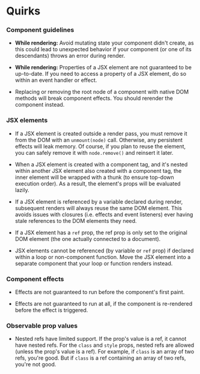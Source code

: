 # Quirks

### Component guidelines

- **While rendering:** Avoid mutating state your component didn't create, as this could lead to unexpected behavior if your component (or one of its descendants) throws an error during render.

- **While rendering:** Properties of a JSX element are not guaranteed to be up-to-date. If you need to access a property of a JSX element, do so within an event handler or effect.

- Replacing or removing the root node of a component with native DOM methods will break component effects. You should rerender the component instead.

### JSX elements

- If a JSX element is created outside a render pass, you must remove it from the DOM with an `unmount(node)` call. Otherwise, any persistent effects will leak memory. Of course, if you plan to reuse the element, you can safely remove it with `node.remove()` and reinsert it later.

- When a JSX element is created with a component tag, and it's nested within another JSX element also created with a component tag, the inner element will be wrapped with a thunk (to ensure top-down execution order). As a result, the element's props will be evaluated lazily.

- If a JSX element is referenced by a variable declared during render, subsequent renders will always reuse the same DOM element. This avoids issues with closures (i.e. effects and event listeners) ever having stale references to the DOM elements they need.

- If a JSX element has a `ref` prop, the ref prop is only set to the original DOM element (the one actually connected to a document).

- JSX elements cannot be referenced (by variable or `ref` prop) if declared within a loop or non-component function. Move the JSX element into a separate component that your loop or function renders instead.

### Component effects

- Effects are not guaranteed to run before the component's first paint.

- Effects are not guaranteed to run at all, if the component is re-rendered before the effect is triggered.

### Observable prop values

- Nested refs have limited support. If the prop's value is a ref, it cannot have nested refs. For
  the `class` and `style` props, nested refs are allowed (unless the prop's value is a ref). For example, if `class` is an array of two refs, you're good. But if `class` is a ref containing an array of two refs, you're not good.

